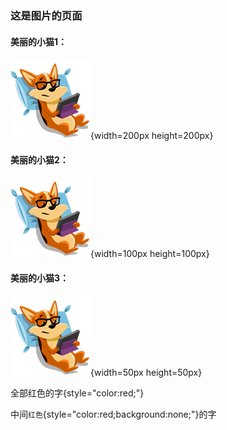 ### 这是图片的页面

#### 美丽的小猫1：
![美丽的小猫1](/simiantong/img/cat.png){width=200px height=200px}

#### 美丽的小猫2：
![美丽的小猫2](/simiantong/img/cat.png){width=100px height=100px}

#### 美丽的小猫3：
![美丽的小猫3](/simiantong/img/cat.png){width=50px height=50px}

全部红色的字{style="color:red;"}

中间`红色`{style="color:red;background:none;"}的字
